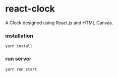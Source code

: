 # react-clock
A Clock designed using React.js and HTML Canvas.

### installation
`yarn install`

### run server
`yarn run start`
